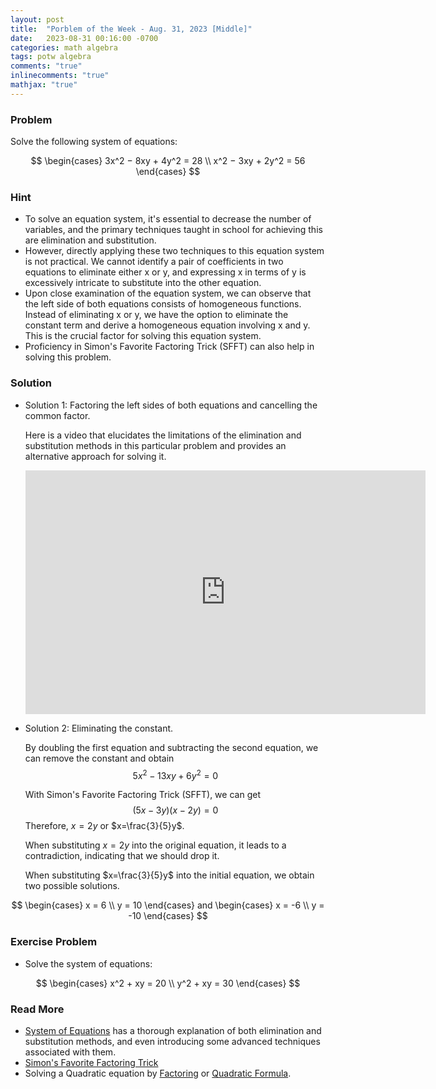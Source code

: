 ```yaml
---
layout: post
title:  "Porblem of the Week - Aug. 31, 2023 [Middle]"
date:   2023-08-31 00:16:00 -0700
categories: math algebra
tags: potw algebra
comments: "true"
inlinecomments: "true"
mathjax: "true"
---
```

### Problem
Solve the following system of equations:

$$
\begin{cases}
  3x^2 − 8xy + 4y^2 = 28 \\
  x^2 − 3xy + 2y^2 = 56
\end{cases}
$$

<!--more-->

### Hint
- To solve an equation system, it's essential to decrease the number of variables, and the primary techniques taught in school for achieving this are elimination and substitution. 
- However, directly applying these two techniques to this equation system is not practical. We cannot identify a pair of coefficients in two equations to eliminate either x or y, and expressing x in terms of y is excessively intricate to substitute into the other equation. 
- Upon close examination of the equation system, we can observe that the left side of both equations consists of homogeneous functions. Instead of eliminating x or y, we have the option to eliminate the constant term and derive a homogeneous equation involving x and y. This is the crucial factor for solving this equation system. 
- Proficiency in Simon's Favorite Factoring Trick (SFFT) can also help in solving this problem.

### Solution 
- Solution 1: Factoring the left sides of both equations and cancelling the common factor.

  Here is a video that elucidates the limitations of the elimination and substitution methods in this particular problem and provides an alternative approach for solving it.
  <div class='embed-container'>
  <iframe title="YouTube video player" width="640" height="390" src="https://www.youtube.com/embed/O9cXRSvLn_0" frameborder="0" allowfullscreen></iframe>
  </div>

- Solution 2: Eliminating the constant.

  By doubling the first equation and subtracting the second equation, we can remove the constant and obtain
  $$5x^2-13xy+6y^2=0$$

  With Simon's Favorite Factoring Trick (SFFT), we can get
  $$(5x-3y)(x-2y)=0$$
  Therefore, $x=2y$ or $x=\frac{3}{5}y$.

  When substituting $x=2y$ into the original equation, it leads to a contradiction, indicating that we should drop it. 
  
  When substituting $x=\frac{3}{5}y$ into the initial equation, we obtain two possible solutions.

$$
\begin{cases}
  x = 6 \\
  y = 10
\end{cases} and 
\begin{cases}
  x = -6 \\
  y = -10
\end{cases}
$$

  
### Exercise Problem
- Solve the system of equations:

$$
\begin{cases}
  x^2 + xy = 20 \\
  y^2 + xy = 30
\end{cases}
$$

### Read More
- [System of Equations](https://artofproblemsolving.com/wiki/index.php/System_of_equations#Clever_Substitution) has a thorough explanation of both elimination and substitution methods, and even introducing some advanced techniques associated with them.
- [Simon's Favorite Factoring Trick](https://artofproblemsolving.com/wiki/index.php/Simon%27s_Favorite_Factoring_Trick)
- Solving a Quadratic equation by [Factoring](https://artofproblemsolving.com/wiki/index.php/Quadratic_equation) or [Quadratic Formula](https://artofproblemsolving.com/wiki/index.php/Quadratic_Formula).